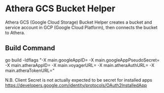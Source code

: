 # Athera GCS Bucket Helper

Athera GCS (Google Cloud Storage) Bucket Helper creates a bucket and service account in GCP (Google Cloud Platform), then connects the bucket to Athera.

## Build Command
go build -ldflags "-X main.googleAppID=<GCP API Credentials Client ID> -X main.googleAppPseudoSecret=<GCP API Credentials Client Secret> -X main.atheraAppID=<Athera API Credentials Client ID> -X main.voyagerURL=<Voyager URL> -X main.atheraAuthURL=<Athera Auth URL> -X main.atheraTokenURL=<Athera Token URL>"

N.B. Client Secret is not actually expected to be secret for installed apps
https://developers.google.com/identity/protocols/OAuth2InstalledApp